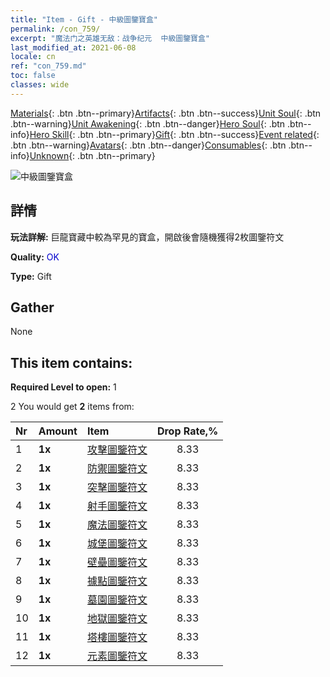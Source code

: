 ```yaml
---
title: "Item - Gift - 中級圖鑒寶盒"
permalink: /con_759/
excerpt: "魔法门之英雄无敌：战争纪元  中級圖鑒寶盒"
last_modified_at: 2021-06-08
locale: cn
ref: "con_759.md"
toc: false
classes: wide
---
```

 [Materials](/ItemsCN/){: .btn .btn--primary}[Artifacts](/ItemsCN/Artifacts/){: .btn .btn--success}[Unit Soul](/ItemsCN/UnitSoul/){: .btn .btn--warning}[Unit Awakening](/ItemsCN/UnitAwakening/){: .btn .btn--danger}[Hero Soul](/ItemsCN/HeroSoul/){: .btn .btn--info}[Hero Skill](/ItemsCN/HeroSkill/){: .btn .btn--primary}[Gift](/ItemsCN/Gift/){: .btn .btn--success}[Event related](/ItemsCN/Events/){: .btn .btn--warning}[Avatars](/ItemsCN/Avatars/){: .btn .btn--danger}[Consumables](/ItemsCN/Consumables/){: .btn .btn--info}[Unknown](/ItemsCN/Unknown/){: .btn .btn--primary}

 ![中級圖鑒寶盒](/images/t/i_tujianhezi2.png)

## 詳情
 **玩法詳解:** 巨龍寶藏中較為罕見的寶盒，開啟後會隨機獲得2枚圖鑒符文

 **Quality:** <span style="color: #0000CD">OK</span>

 **Type:** Gift

## Gather

  None

## This item contains:

 **Required Level to open:** 1

 2 You would get **2** items  from:

  | Nr | Amount |     Item    | Drop Rate,% |
  |:---|:-------|:------------|:---------:|
  | 1 |  **1x** | [攻擊圖鑒符文](/cn/Items/con_734/) | 8.33 | 
  | 2 |  **1x** | [防禦圖鑒符文](/cn/Items/con_739/) | 8.33 | 
  | 3 |  **1x** | [突擊圖鑒符文](/cn/Items/con_741/) | 8.33 | 
  | 4 |  **1x** | [射手圖鑒符文](/cn/Items/con_742/) | 8.33 | 
  | 5 |  **1x** | [魔法圖鑒符文](/cn/Items/con_746/) | 8.33 | 
  | 6 |  **1x** | [城堡圖鑒符文](/cn/Items/con_752/) | 8.33 | 
  | 7 |  **1x** | [壁壘圖鑒符文](/cn/Items/con_753/) | 8.33 | 
  | 8 |  **1x** | [據點圖鑒符文](/cn/Items/con_754/) | 8.33 | 
  | 9 |  **1x** | [墓園圖鑒符文](/cn/Items/con_755/) | 8.33 | 
  | 10 |  **1x** | [地獄圖鑒符文](/cn/Items/con_777/) | 8.33 | 
  | 11 |  **1x** | [塔樓圖鑒符文](/cn/Items/con_785/) | 8.33 | 
  | 12 |  **1x** | [元素圖鑒符文](/cn/Items/con_791/) | 8.33 | 
